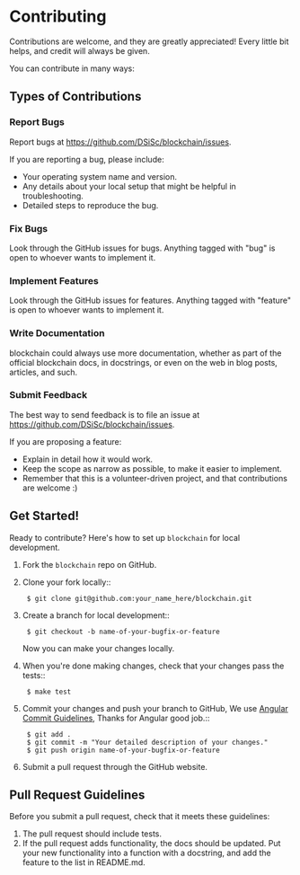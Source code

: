 # Contributing

Contributions are welcome, and they are greatly appreciated! Every little bit helps, and credit will always be given.

You can contribute in many ways:

## Types of Contributions

### Report Bugs

Report bugs at https://github.com/DSiSc/blockchain/issues.

If you are reporting a bug, please include:

* Your operating system name and version.
* Any details about your local setup that might be helpful in troubleshooting.
* Detailed steps to reproduce the bug.

### Fix Bugs

Look through the GitHub issues for bugs. Anything tagged with "bug"
is open to whoever wants to implement it.

### Implement Features

Look through the GitHub issues for features. Anything tagged with "feature"
is open to whoever wants to implement it.

### Write Documentation

blockchain could always use more documentation, whether as part of the
official blockchain docs, in docstrings, or even on the web in blog posts,
articles, and such.

### Submit Feedback

The best way to send feedback is to file an issue at https://github.com/DSiSc/blockchain/issues.

If you are proposing a feature:

* Explain in detail how it would work.
* Keep the scope as narrow as possible, to make it easier to implement.
* Remember that this is a volunteer-driven project, and that contributions
  are welcome :)

## Get Started!

Ready to contribute? Here's how to set up `blockchain` for local development.

1. Fork the `blockchain` repo on GitHub.
2. Clone your fork locally::

        $ git clone git@github.com:your_name_here/blockchain.git

3. Create a branch for local development::

        $ git checkout -b name-of-your-bugfix-or-feature

   Now you can make your changes locally.

4. When you're done making changes, check that your changes pass the tests::

        $ make test

6. Commit your changes and push your branch to GitHub, We use [Angular Commit Guidelines](https://github.com/angular/angular.js/blob/master/DEVELOPERS.md#-git-commit-guidelines), Thanks for Angular good job.::

        $ git add .
        $ git commit -m "Your detailed description of your changes."
        $ git push origin name-of-your-bugfix-or-feature

7. Submit a pull request through the GitHub website.

Pull Request Guidelines
-----------------------

Before you submit a pull request, check that it meets these guidelines:

1. The pull request should include tests.
2. If the pull request adds functionality, the docs should be updated. Put
   your new functionality into a function with a docstring, and add the
   feature to the list in README.md.
